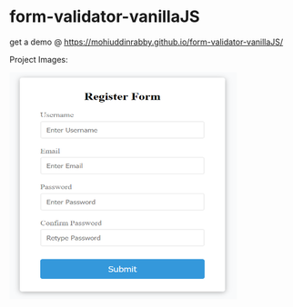 # form-validator-vanillaJS
get a demo @ https://mohiuddinrabby.github.io/form-validator-vanillaJS/

Project Images:

<img src="demoImg/form-valid-1.PNG" width="400" height="400">
 
